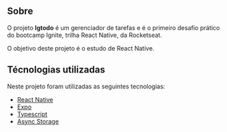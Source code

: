 ## Sobre

O projeto **Igtodo** é um gerenciador de tarefas e é o primeiro desafio prático do bootcamp Ignite, trilha React Native, da Rocketseat.

O objetivo deste projeto é o estudo de React Native.

## Técnologias utilizadas

Neste projeto foram utilizadas as seguintes tecnologias:

- [React Native](https://reactnative.dev/)
- [Expo](https://expo.dev/)
- [Typescript](https://www.typescriptlang.org/)
- [Async Storage](https://react-native-async-storage.github.io/async-storage/docs/usage/)
